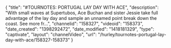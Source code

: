 {
    "title": "#TOURNOTES: PORTUGAL LAY DAY WITH ACE",
    "description": "With small waves at Supertubos, Ace Buchan and sister Jessie take full advantage of the lay day and sample an unnamed point break down the coast. See more fr...",
    "channelid": "158327",
    "videoid": "158373",
    "date_created": "1398292472",
    "date_modified": "1418181329",
    "type": "captivate",
    "layout": "channelVideo",
    "url": "\/hurley\/tournotes-portugal-lay-day-with-ace\/158327-158373"
}